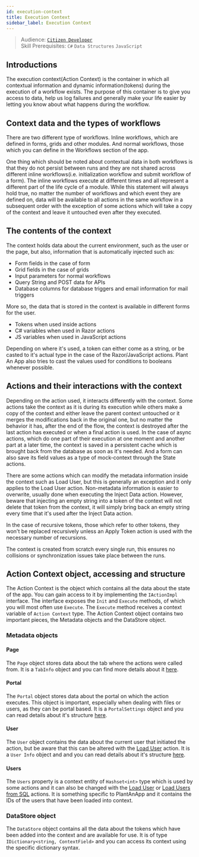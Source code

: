```yaml
---
id: execution-context
title: Execution Context
sidebar_label: Execution Context
---
```


> Audience: [`Citizen Developer`](/docs/audience#citizen-developers)<br/>
> Skill Prerequisites: `C#` `Data Structures` `JavaScript`

## Introductions

The execution context(Action Context) is the container in which all contextual information and dynamic information(tokens) during the execution of a workflow exists. The purpose of this container is to give you access to data, help us log failures and generally make your life easier by letting you know about what happens during the workflow.

## Context data and the types of workflows

There are two different type of workflows.
Inline workflows, which are defined in forms, grids and other modules.
And normal workflows, those which you can define in the Workflows section of the app.

One thing which should be noted about contextual data in both workflows is that they do not persist between runs and they are not shared across different inline workflows(i.e. initialization workflow and submit workflow of a form). The inline workflows execute at different times and all represent a different part of the life cycle of a module. While this statement will always hold true, no matter the number of workflows and which event they are defined on, data will be available to all actions in the same workflow in a subsequent order with the exception of some actions which will take a copy of the context and leave it untouched even after they executed.

## The contents of the context

The context holds data about the current environment, such as the user or the page, but also, information that is automatically injected such as:

- Form fields in the case of form
- Grid fields in the case of grids
- Input parameters for normal workflows
- Query String and POST data for APIs
- Database columns for database triggers and email information for mail triggers

More so, the data that is stored in the context is available in different forms for the user.

- Tokens when used inside actions
- C# variables when used in Razor actions
- JS variables when used in JavaScript actions

Depending on where it's used, a token can either come as a string, or be casted to it's actual type in the case of the Razor/JavaScript actions. Plant An App also tries to cast the values used for conditions to booleans whenever possible.

## Actions and their interactions with the context

Depending on the action used, it interacts differently with the context. Some actions take the context as it is during its execution while others make a copy of the context and either leave the parent context untouched or it merges the modifications back in the original one, but no matter the behavior it has, after the end of the flow, the context is destroyed after the last action has executed or when a final action is used. In the case of async actions, which do one part of their execution at one moment and another part at a later time, the context is saved in a persistent cache which is brought back from the database as soon as it's needed. And a form can also save its field values as a type of mock-context through the State actions.

There are some actions which can modify the metadata information inside the context such as Load User, but this is generally an exception and it only applies to the Load User action.
Non-metadata information is easier to overwrite, usually done when executing the Inject Data action.  However, beware that injecting an empty string into a token of the context will not delete that token from the context, it will simply bring back an empty string every time that it's used after the Inject Data action.

In the case of recursive tokens, those which refer to other tokens, they won't be replaced recursively unless an Apply Token action is used with the necessary number of recursions.

The context is created from scratch every single run, this ensures no collisions or synchronization issues take place between the runs.

## Action Context object, accessing and structure

The Action Context is the object which contains all the data about the state of the app.  You can gain access to it by implementing the `IActionImpl` interface. The interface exposes the `Init` and `Execute` methods, of which you will most often use `Execute`. The `Execute` method receives a context variable of `Action Context` type.
The Action Context object contains two important pieces, the Metadata objects and the DataStore object.

### Metadata objects

#### Page

The `Page` object stores data about the tab where the actions were called from. It is a `TabInfo` object and you can find more details about it [here](https://dnndocs.com/api/DotNetNuke.Entities.Tabs.TabInfo.html).

#### Portal

The `Portal` object stores data about the portal on which the action executes. This object is important, especially when dealing with files or users, as they can be portal based. It is a `PortalSettings` object and you can read details about it's structure [here](https://dnndocs.com/api/DotNetNuke.Entities.Portals.PortalSettings.html#DotNetNuke_Entities_Portals_PortalSettings).

#### User

The `User` object contains the data about the current user that initiated the action, but be aware that this can be altered with the [Load User](/docs/actions/load-user) action. It is a `User Info` object and and you can read details about it's structure [here](https://dnndocs.com/api/DotNetNuke.Entities.Users.UserInfo.html#DotNetNuke_Entities_Users_UserInfo).

#### Users

The `Users` property is a context entity  of `Hashset<int>` type which is used by some actions and it can also be changed with the [Load User](/docs/actions/load-user) or [Load Users from SQL](/docs/actions/load-users-from-sql) actions. It is something specific to PlantAnApp and it contains the IDs of the users that have been loaded into context.

### DataStore object

The `DataStore` object contains all the data about the tokens which have been added into the context and are available for use. It is of type `IDictionary<string, ContextField>` and you can access its context using the specific dictionary syntax.

